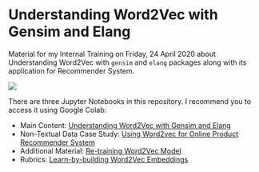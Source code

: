 # Understanding Word2Vec with Gensim and Elang

Material for my Internal Training on Friday, 24 April 2020 about Understanding Word2Vec with `gensim` and `elang` packages along with its application for Recommender System.

![](https://raw.githubusercontent.com/tomytjandra/word2vec-embeddings/master/assets/mindmap.png)

There are three Jupyter Notebooks in this repository. I recommend you to access it using Google Colab:
- Main Content: [Understanding Word2Vec with Gensim and Elang](https://colab.research.google.com/drive/1bk5ezneR9Vd3QJtPZ9eck_l8MfoAkFuz)
- Non-Textual Data Case Study: [Using Word2vec for Online Product Recommender System](https://colab.research.google.com/drive/1gkbX3i0ee35rLL4_DzHCmpSC6OPoACF8)
- Additional Material: [Re-training Word2Vec Model](https://colab.research.google.com/drive/1PRB4SxGCARaoTbmltwX_BT_zx3uyCX68)
- Rubrics: [Learn-by-building Word2Vec Embeddings](https://colab.research.google.com/drive/11mY_dhfZ9K-c_nec50H9GL9f_OT3dwDs)